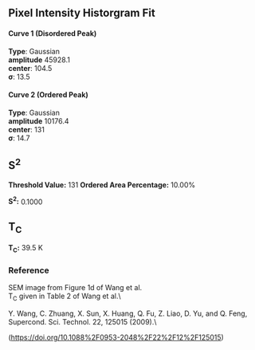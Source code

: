 ## Pixel Intensity Historgram Fit

#### Curve 1 (Disordered Peak)
**Type**: Gaussian\
**amplitude** 45928.1\
**center**: 104.5\
**σ**: 13.5

#### Curve 2 (Ordered Peak)
**Type**: Gaussian\
**amplitude** 10176.4\
**center**: 131\
**σ**: 14.7



## S<sup>2</sup>

**Threshold Value:** 131
**Ordered Area Percentage:** 10.00%


**S<sup>2</sup>:** 0.1000

## T<sub>C</sub>
**T<sub>C</sub>:**  39.5 K


### Reference
SEM image from Figure 1d of Wang et al.\
T<sub>C</sub> given in Table 2 of Wang et al.\


Y. Wang, C. Zhuang, X. Sun, X. Huang, Q. Fu, Z. Liao, D. Yu, and Q. Feng, Supercond. Sci. Technol. 22, 125015 (2009).\


(https://doi.org/10.1088%2F0953-2048%2F22%2F12%2F125015)
